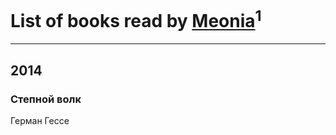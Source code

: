 # List of books read by [Meonia](https://www.facebook.com/app_scoped_user_id/631213583728634/)<sup>1</sup>
---

## 2014

### Степной волк
Герман Гессе



